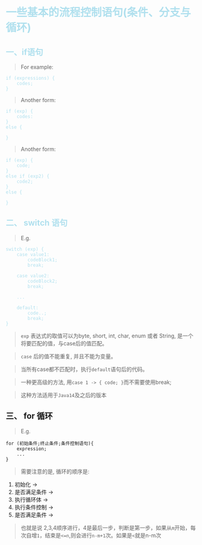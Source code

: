 <font color=BlueGreen>

# 一些基本的流程控制语句(条件、分支与循环)


## 一、if语句 

> For example: 
    
    if (expressions) {
        codes;
    }
> Another form:

    if (exp) {
        codes:
    }
    else {

    }

> Another form:

    if (exp) {
        code;
    }
    else if (exp2) {
        code2;
    }
    else {

    }

## 二、 switch 语句

> E.g. 

    switch (exp) {
        case value1:
            codeBlock1;
            break;

        case value2:
            codeBlock2;
            break;
        
        ...

        default:
            code..;
            break;
    }

> ```exp``` 表达式的取值可以为byte, short, int, char, enum 或者 String, 是一个将要匹配的值，与case后的值匹配。

> ```case``` 后的值不能重复, 并且不能为变量。

> 当所有case都不匹配时，执行`default`语句后的代码。

> 一种更高级的方法, 用`case 1 -> { code; }`而不需要使用break;

> 这种方法适用于`Java14`及之后的版本

</font>

## 三、 for 循环

> E.g.

    for (初始条件;终止条件;条件控制语句){
        expression;
        ...
    }

> 需要注意的是, 循环的顺序是: 
1. 初始化  ->  
2. 是否满足条件 -> 
3. 执行循环体 ->
4. 执行条件控制 -> 
2. 是否满足条件 ->

> 也就是说 2,3,4顺序进行，4是最后一步，判断是第一步，如果从`m`开始，每次自增`1`，结束是`<=n`,则会进行`n-m+1`次。如果是`<`就是n-m次


